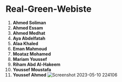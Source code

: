 # Real-Green-Webiste
1. **Ahmed Soliman** 
2. **Ahmed Essam**
3. **Ahmed Medhat**
4. **Aya Abdelfatah**
5. **Alaa Khaled**
6. **Eman Mahmoud**
7. **Moataz Mohamed**
8. **Mariam Youssef**
9. **Riham Abd Al-Hakeem**
10. **Youssef Moustafa**
11. **Youssef Ahmed**
![Screenshot 2023-05-10 224106](https://github.com/iamahmedsalah/Real-Green-Webiste/assets/94718337/3bfc5143-7489-482f-9091-8d99cf0136e8)
